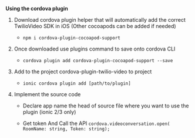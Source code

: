 **Using the cordova plugin**

1. Download cordova plugin helper that will automatically add the correct TwilioVideo SDK in iOS (Other cocoapods can be added if needed)
    - `npm i cordova-plugin-cocoapod-support`

2. Once downloaded use plugins command to save onto cordova CLI
    - `cordova plugin add cordova-plugin-cocoapod-support --save`    

3. Add to the project cordova-plugin-twilio-video to project
    - `ionic cordova plugin add [path/to/plugin]`

2. Implement the source code

    - Declare app name the head of source file where you want to use the plugin (ionic 2/3 only)

    - Get token And Call the API
    `cordova.videoconversation.open( RoomName: string, Token: string);`
